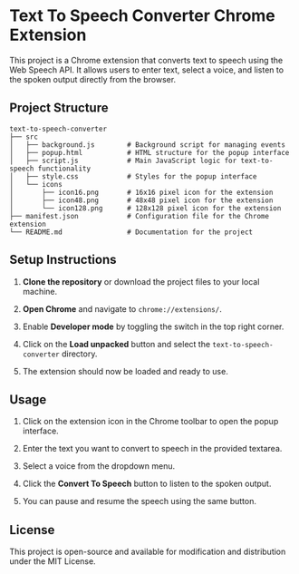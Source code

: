 # Text To Speech Converter Chrome Extension

This project is a Chrome extension that converts text to speech using the Web Speech API. It allows users to enter text, select a voice, and listen to the spoken output directly from the browser.

## Project Structure

```
text-to-speech-converter
├── src
│   ├── background.js        # Background script for managing events
│   ├── popup.html           # HTML structure for the popup interface
│   ├── script.js            # Main JavaScript logic for text-to-speech functionality
│   ├── style.css            # Styles for the popup interface
│   └── icons
│       ├── icon16.png       # 16x16 pixel icon for the extension
│       ├── icon48.png       # 48x48 pixel icon for the extension
│       └── icon128.png      # 128x128 pixel icon for the extension
├── manifest.json            # Configuration file for the Chrome extension
└── README.md                # Documentation for the project
```

## Setup Instructions

1. **Clone the repository** or download the project files to your local machine.

2. **Open Chrome** and navigate to `chrome://extensions/`.

3. Enable **Developer mode** by toggling the switch in the top right corner.

4. Click on the **Load unpacked** button and select the `text-to-speech-converter` directory.

5. The extension should now be loaded and ready to use.

## Usage

1. Click on the extension icon in the Chrome toolbar to open the popup interface.

2. Enter the text you want to convert to speech in the provided textarea.

3. Select a voice from the dropdown menu.

4. Click the **Convert To Speech** button to listen to the spoken output.

5. You can pause and resume the speech using the same button.

## License

This project is open-source and available for modification and distribution under the MIT License.